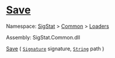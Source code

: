 # [Save](./ImageSaver-100663886.md)

Namespace: [SigStat]() > [Common](./../../README.md) > [Loaders](./../README.md)

Assembly: SigStat.Common.dll

[Save](./ImageSaver-100663886.md) ( [`Signature`](./../../Signature.md) signature, [`String`](https://docs.microsoft.com/en-us/dotnet/api/System.String) path )
